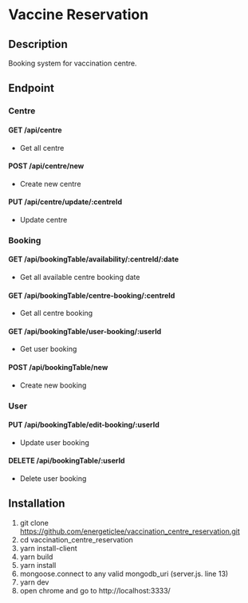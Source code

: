 # Vaccine Reservation

## Description
Booking system for vaccination centre.

## Endpoint

### Centre
#### GET  /api/centre
- Get all centre
#### POST /api/centre/new
- Create new centre
#### PUT /api/centre/update/:centreId
- Update centre

### Booking
#### GET /api/bookingTable/availability/:centreId/:date
- Get all available centre booking date

#### GET /api/bookingTable/centre-booking/:centreId
- Get all centre booking

#### GET /api/bookingTable/user-booking/:userId
- Get user booking

#### POST /api/bookingTable/new
- Create new booking

### User
#### PUT /api/bookingTable/edit-booking/:userId
- Update user booking

#### DELETE /api/bookingTable/:userId
- Delete user booking

## Installation

1) git clone https://github.com/energeticlee/vaccination_centre_reservation.git
2) cd vaccination_centre_reservation
3) yarn install-client
4) yarn build
5) yarn install
6) mongoose.connect to any valid mongodb_uri (server.js. line 13)
7) yarn dev
8) open chrome and go to http://localhost:3333/
